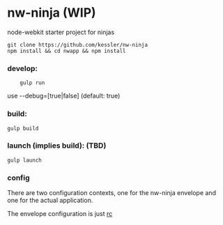 nw-ninja (WIP)
==============

node-webkit starter project for ninjas

```
git clone https://github.com/kessler/nw-ninja
npm install && cd nwapp && npm install
```

### develop:
```
	gulp run
```
use --debug=[true|false] (default: true)

### build:
```
gulp build
```
### launch (implies build): (TBD)
```
gulp launch
```

### config

There are two configuration contexts, one for the nw-ninja envelope and one for the actual application.

The envelope configuration is just [rc](https://github.com/dominictarr/rc)
